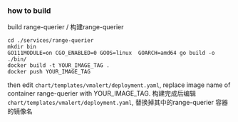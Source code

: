 ### how to build

build  range-querier / 构建range-querier
```shell
cd ./services/range-querier
mkdir bin
GO111MODULE=on CGO_ENABLED=0 GOOS=linux  GOARCH=amd64 go build -o ./bin/
docker build -t YOUR_IMAGE_TAG .
docker push YOUR_IMAGE_TAG
```


then edit `chart/templates/vmalert/deployment.yaml`, replace image name of container range-querier with YOUR_IMAGE_TAG. 
构建完成后编辑 `chart/templates/vmalert/deployment.yaml`, 替换掉其中的range-querier 容器的镜像名
